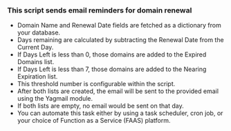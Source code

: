 ### This script sends email reminders for domain renewal
- Domain Name and Renewal Date fields are fetched as a dictionary from your database.
- Days remaining are calculated by subtracting the Renewal Date from the Current Day.
- If Days Left is less than 0, those domains are added to the Expired Domains list.
- If Days Left is less than 7, those domains are added to the Nearing Expiration list.
- This threshold number is configurable within the script.
- After both lists are created, the email will be sent to the provided email using the Yagmail module.
- If both lists are empty, no email would be sent on that day.
- You can automate this task either by using a task scheduler, cron job, or your choice of Function as a Service (FAAS) platform.
